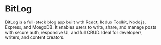 # BitLog
BitLog is a full-stack blog app built with React, Redux Toolkit, Node.js, Express, and MongoDB. It enables users to write, share, and manage posts with secure auth, responsive UI, and full CRUD. Ideal for developers, writers, and content creators.
